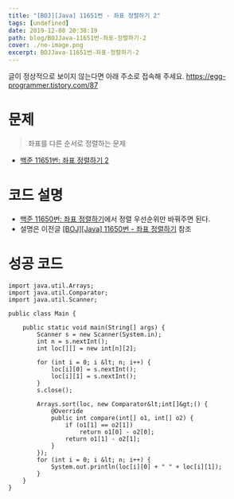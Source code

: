 ```yaml
---
title: "[BOJ][Java] 11651번 - 좌표 정렬하기 2"
tags: [undefined]
date: 2019-12-08 20:38:19
path: blog/BOJJava-11651번-좌표-정렬하기-2
cover: ./no-image.png
excerpt: BOJJava-11651번-좌표-정렬하기-2
---
```

글이 정상적으로 보이지 않는다면 아래 주소로 접속해 주세요.
https://egg-programmer.tistory.com/87
# 문제

>  
> 좌표를 다른 순서로 정렬하는 문제
> 

*   [백준 11651번: 좌표 정렬하기 2](https://www.acmicpc.net/problem/11651)

# 코드 설명

*   [백준 11650번: 좌표 정렬하기](https://www.acmicpc.net/problem/11650)에서 정렬 우선순위만 바꿔주면 된다.
*   설명은 이전글 [\[BOJ\]\[Java\] 11650번 - 좌표 정렬하기](https://egg-programmer.tistory.com/86) 참조

# 성공 코드

    import java.util.Arrays;
    import java.util.Comparator;
    import java.util.Scanner;
    
    public class Main {
    
        public static void main(String[] args) {
            Scanner s = new Scanner(System.in);
            int n = s.nextInt();
            int loc[][] = new int[n][2];
    
            for (int i = 0; i &lt; n; i++) {
                loc[i][0] = s.nextInt();
                loc[i][1] = s.nextInt();
            }
            s.close();
    
            Arrays.sort(loc, new Comparator&lt;int[]&gt;() {
                @Override
                public int compare(int[] o1, int[] o2) {
                    if (o1[1] == o2[1])
                        return o1[0] - o2[0];
                    return o1[1] - o2[1];
                }
            });
            for (int i = 0; i &lt; n; i++) {
                System.out.println(loc[i][0] + " " + loc[i][1]);
            }
        }
    }
